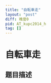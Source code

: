```yaml
---
title: "自転車走"
layout: "post"
diff: 难度0
pid: AT_kupc2014_h
tag: []
---
```


# 自転車走

## 题目描述

[problemUrl]: https://atcoder.jp/contests/kupc2014/tasks/kupc2014_h



